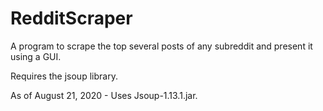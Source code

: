# RedditScraper
A program to scrape the top several posts of any subreddit and present it using a GUI.

Requires the jsoup library.

As of August 21, 2020 - Uses Jsoup-1.13.1.jar.
